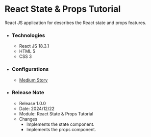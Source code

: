 # React State & Props Tutorial
React JS application for describes the React state and props features.

* ### Technologies
    * React JS 18.3.1
    * HTML 5
    * CSS 3

* ### Configurations
    * [Medium Story](https://sachithariyathilaka.medium.com/react-states-props-e55075df0293)

* ### Release Note
    * Release 1.0.0
    * Date: 2024/12/22
    * Module: React State & Props Tutorial
    * Changes
        * Implements the state component.
        * Implements the props component.
